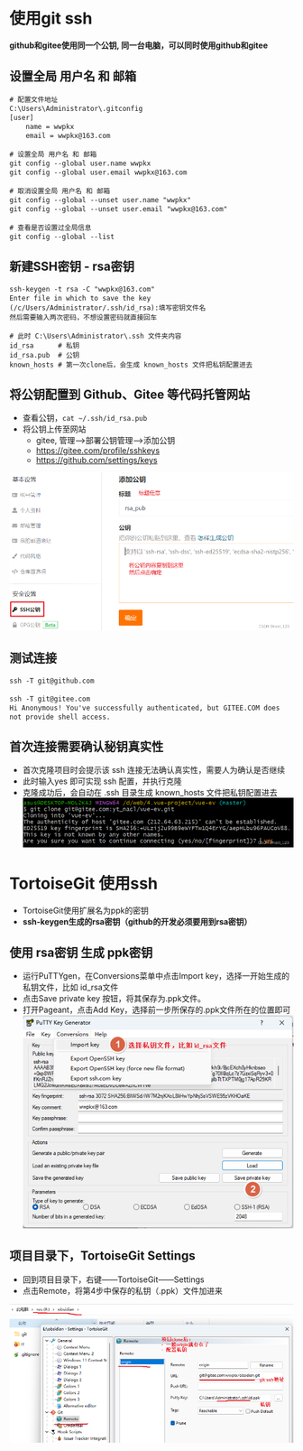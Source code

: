 # 使用git ssh
**github和gitee使用同一个公钥, 同一台电脑，可以同时使用github和gitee**

## 设置全局 用户名 和 邮箱
```
# 配置文件地址
C:\Users\Administrator\.gitconfig
[user]
	name = wwpkx
	email = wwpkx@163.com

# 设置全局 用户名 和 邮箱
git config --global user.name wwpkx
git config --global user.email wwpkx@163.com

# 取消设置全局 用户名 和 邮箱
git config --global --unset user.name "wwpkx"
git config --global --unset user.email "wwpkx@163.com"

# 查看是否设置过全局信息
git config --global --list
```

## 新建SSH密钥 - rsa密钥
```
ssh-keygen -t rsa -C "wwpkx@163.com"
Enter file in which to save the key (/c/Users/Administrator/.ssh/id_rsa):填写密钥文件名
然后需要输入两次密码，不想设置密码就直接回车

# 此时 C:\Users\Administrator\.ssh 文件夹内容
id_rsa      # 私钥
id_rsa.pub  # 公钥
known_hosts # 第一次clone后，会生成 known_hosts 文件把私钥配置进去
```

## 将公钥配置到 Github、Gitee 等代码托管网站
- 查看公钥，`cat ~/.ssh/id_rsa.pub`
- 将公钥上传至网站
	- gitee, 管理–>部署公钥管理–>添加公钥
	- https://gitee.com/profile/sshkeys
	- https://github.com/settings/keys

![](../photo/Pasted%20image%2020240508214609.png)

## 测试连接
```
ssh -T git@github.com

ssh -T git@gitee.com
Hi Anonymous! You've successfully authenticated, but GITEE.COM does not provide shell access.
```

## 首次连接需要确认秘钥真实性
- 首次克隆项目时会提示该 ssh 连接无法确认真实性，需要人为确认是否继续
- 此时输入yes 即可实现 ssh 配置，并执行克隆
- 克隆成功后，会自动在 .ssh 目录生成 known_hosts 文件把私钥配置进去
![](../photo/Pasted%20image%2020240508214834.png)

# TortoiseGit 使用ssh
- TortoiseGit使用扩展名为ppk的密钥
- **ssh-keygen生成的rsa密钥（github的开发必须要用到rsa密钥）**

## 使用 rsa密钥 生成 ppk密钥
- 运行PuTTYgen，在Conversions菜单中点击Import key，选择一开始生成的私钥文件，比如 id_rsa文件
- 点击Save private key 按钮，将其保存为.ppk文件。
- 打开Pageant，点击Add Key，选择前一步所保存的.ppk文件所在的位置即可
![](../photo/Pasted%20image%2020240508222830.png)

## 项目目录下，TortoiseGit Settings
- 回到项目目录下，右键——TortoiseGit——Settings
- 点击Remote，将第4步中保存的私钥（.ppk）文件加进来

![](../photo/Pasted%20image%2020240508223344.png)